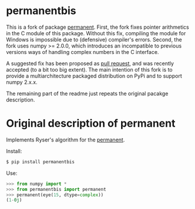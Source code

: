 # permanentbis
This is a fork of package [permanent](https://pypi.org/project/permanent/).
First, the fork fixes pointer arithmetics in the C module of this package.
Without this fix, compiling the module for Windows is impossible due to
(defensive) compiler's errors. Second, the fork uses numpy >= 2.0.0, which
introduces an incompatible to previous versions ways of handling complex
numbers in the C interface.

A suggested fix has been proposed as [pull
request](https://github.com/peteshadbolt/permanent/pull/2), and was
recently accepted (to a bit too big extent). The main intention
of this fork is to provide a multiarchitecture packaged distribution on PyPi
and to support numpy 2.x.x.

The remaining part of the readme just repeats the original pacakge description.

# Original description of permanent

Implements Ryser's algorithm for the [permanent](https://en.wikipedia.org/wiki/Permanent).

Install:
```bash
$ pip install permanentbis
```
Use:
```python
>>> from numpy import *
>>> from permanentbis import permanent
>>> permanent(eye(15, dtype=complex))
(1-0j)
```
